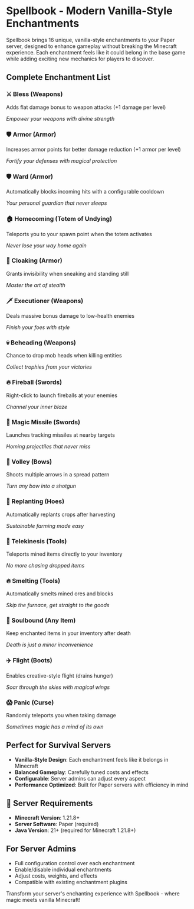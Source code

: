 # Spellbook - Modern Vanilla-Style Enchantments

Spellbook brings 16 unique, vanilla-style enchantments to your Paper server, designed to enhance gameplay without breaking the Minecraft experience. Each enchantment feels like it could belong in the base game while adding exciting new mechanics for players to discover.

## Complete Enchantment List

### ⚔️ Bless (Weapons)

Adds flat damage bonus to weapon attacks (+1 damage per level)

_Empower your weapons with divine strength_

### 🛡️ Armor (Armor)

Increases armor points for better damage reduction (+1 armor per level)

_Fortify your defenses with magical protection_

### 🛡️ Ward (Armor)

Automatically blocks incoming hits with a configurable cooldown

_Your personal guardian that never sleeps_

### 🏠 Homecoming (Totem of Undying)

Teleports you to your spawn point when the totem activates

_Never lose your way home again_

### 🫥 Cloaking (Armor)

Grants invisibility when sneaking and standing still

_Master the art of stealth_

### 🗡️ Executioner (Weapons)

Deals massive bonus damage to low-health enemies

_Finish your foes with style_

### 💀 Beheading (Weapons)

Chance to drop mob heads when killing entities

_Collect trophies from your victories_

### 🔥 Fireball (Swords)

Right-click to launch fireballs at your enemies

_Channel your inner blaze_

### 🎯 Magic Missile (Swords)

Launches tracking missiles at nearby targets

_Homing projectiles that never miss_

### 🏹 Volley (Bows)

Shoots multiple arrows in a spread pattern

_Turn any bow into a shotgun_

### 🌱 Replanting (Hoes)

Automatically replants crops after harvesting

_Sustainable farming made easy_

### 🤏 Telekinesis (Tools)

Teleports mined items directly to your inventory

_No more chasing dropped items_

### 🔥 Smelting (Tools)

Automatically smelts mined ores and blocks

_Skip the furnace, get straight to the goods_

### 👻 Soulbound (Any Item)

Keep enchanted items in your inventory after death

_Death is just a minor inconvenience_

### ✈️ Flight (Boots)

Enables creative-style flight (drains hunger)

_Soar through the skies with magical wings_

### 😱 Panic (Curse)

Randomly teleports you when taking damage

_Sometimes magic has a mind of its own_

## Perfect for Survival Servers

* **Vanilla-Style Design**: Each enchantment feels like it belongs in Minecraft
* **Balanced Gameplay**: Carefully tuned costs and effects
* **Configurable**: Server admins can adjust every aspect
* **Performance Optimized**: Built for Paper servers with efficiency in mind

## 🔧 Server Requirements

* **Minecraft Version**: 1.21.8+
* **Server Software**: Paper (required)
* **Java Version**: 21+ (required for Minecraft 1.21.8+)

## For Server Admins

* Full configuration control over each enchantment
* Enable/disable individual enchantments
* Adjust costs, weights, and effects
* Compatible with existing enchantment plugins

Transform your server's enchanting experience with Spellbook - where magic meets vanilla Minecraft!
